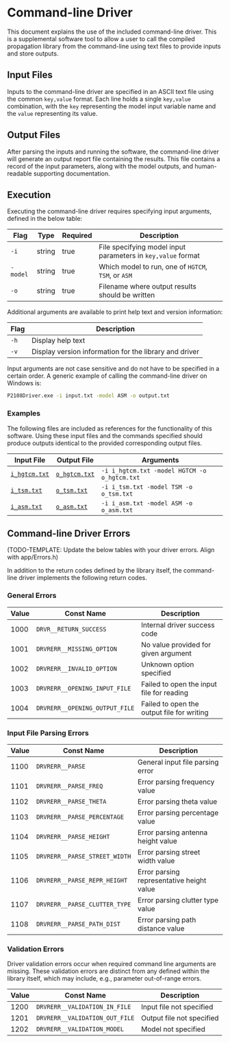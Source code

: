 # Command-line Driver #

This document explains the use of the included command-line driver. This is a
supplemental software tool to allow a user to call the compiled propagation library
from the command-line using text files to provide inputs and store outputs.

## Input Files ##

Inputs to the command-line driver are specified in an ASCII text file using
the common `key,value` format. Each line holds a single `key,value` combination,
with the `key` representing the model input variable name and the `value` representing
its value.

## Output Files ##

After parsing the inputs and running the software, the command-line driver will
generate an output report file containing the results. This file contains a record
of the input parameters, along with the model outputs, and human-readable supporting
documentation.

## Execution ##

Executing the command-line driver requires specifying input arguments, defined
in the below table:

| Flag     | Type   | Required | Description                                                  |
|----------|--------|----------|--------------------------------------------------------------|
| `-i`     | string | true     | File specifying model input parameters in `key,value` format |
| `-model` | string | true     | Which model to run, one of `HGTCM`, `TSM`, or `ASM`          |
| `-o`     | string | true     | Filename where output results should be written              |

Additional arguments are available to print help text and version information:

| Flag | Description                                            |
|------|--------------------------------------------------------|
| `-h` | Display help text                                      |
| `-v` | Display version information for the library and driver |

Input arguments are not case sensitive and do not have to be specified in a certain
order. A generic example of calling the command-line driver on Windows is:

```cmd
P2108Driver.exe -i input.txt -model ASM -o output.txt
```

### Examples ###

The following files are included as references for the functionality of this software.
Using these input files and the commands specified should produce outputs identical
to the provided corresponding output files.

| Input File                          | Output File                         | Arguments                                    |
|-------------------------------------|-------------------------------------|----------------------------------------------|
| [`i_hgtcm.txt`](./data/i_hgtcm.txt) | [`o_hgtcm.txt`](./data/o_hgtcm.txt) | `-i i_hgtcm.txt -model HGTCM -o o_hgtcm.txt` |
| [`i_tsm.txt`](./data/i_tsm.txt)     | [`o_tsm.txt`](./data/o_tsm.txt)     | `-i i_tsm.txt -model TSM -o o_tsm.txt`       |
| [`i_asm.txt`](./data/i_asm.txt)     | [`o_asm.txt`](./data/o_asm.txt)     | `-i i_asm.txt -model ASM -o o_asm.txt`       |

## Command-line Driver Errors ##

(TODO-TEMPLATE: Update the below tables with your driver errors. Align with app/Errors.h)

In addition to the return codes defined by the library itself, the command-line
driver implements the following return codes.

### General Errors ###

| Value | Const Name                     | Description                                |
|-------|--------------------------------|--------------------------------------------|
| 1000  | `DRVR__RETURN_SUCCESS`         | Internal driver success code               |
| 1001  | `DRVRERR__MISSING_OPTION`      | No value provided for given argument       | 
| 1002  | `DRVRERR__INVALID_OPTION`      | Unknown option specified                   |
| 1003  | `DRVRERR__OPENING_INPUT_FILE`  | Failed to open the input file for reading  |
| 1004  | `DRVRERR__OPENING_OUTPUT_FILE` | Failed to open the output file for writing |

### Input File Parsing Errors ###

| Value | Const Name                    | Description                               |
|-------|-------------------------------|-------------------------------------------|
| 1100  | `DRVRERR__PARSE`              | General input file parsing error          |
| 1101  | `DRVRERR__PARSE_FREQ`         | Error parsing frequency value             |
| 1102  | `DRVRERR__PARSE_THETA`        | Error parsing theta value                 |
| 1103  | `DRVRERR__PARSE_PERCENTAGE`   | Error parsing percentage value            |
| 1104  | `DRVRERR__PARSE_HEIGHT`       | Error parsing antenna height value        |
| 1105  | `DRVRERR__PARSE_STREET_WIDTH` | Error parsing street width value          |
| 1106  | `DRVRERR__PARSE_REPR_HEIGHT`  | Error parsing representative height value |
| 1107  | `DRVRERR__PARSE_CLUTTER_TYPE` | Error parsing clutter type value          |
| 1108  | `DRVRERR__PARSE_PATH_DIST`    | Error parsing path distance value         |

### Validation Errors ###

Driver validation errors occur when required command line arguments are missing.
These validation errors are distinct from any defined within the library itself,
which may include, e.g., parameter out-of-range errors.

| Value | Const Name                         | Description                      |
|-------|------------------------------------|----------------------------------|
| 1200  | `DRVRERR__VALIDATION_IN_FILE`      | Input file not specified         |
| 1201  | `DRVRERR__VALIDATION_OUT_FILE`     | Output file  not specified       |
| 1202  | `DRVRERR__VALIDATION_MODEL`        | Model not specified              |